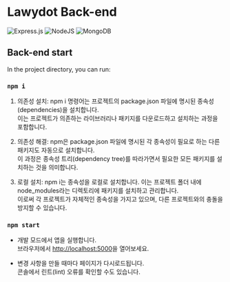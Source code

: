 # Lawydot Back-end

![Express.js](https://img.shields.io/badge/express.js-%23404d59.svg?style=for-the-badge&logo=express&logoColor=%2361DAFB) ![NodeJS](https://img.shields.io/badge/node.js-6DA55F?style=for-the-badge&logo=node.js&logoColor=white) ![MongoDB](https://img.shields.io/badge/MongoDB-%234ea94b.svg?style=for-the-badge&logo=mongodb&logoColor=white)

## Back-end start

In the project directory, you can run:

### `npm i`

1. 의존성 설치: npm i 명령어는 프로젝트의 package.json 파일에 명시된 종속성(dependencies)을 설치합니다.\
   이는 프로젝트가 의존하는 라이브러리나 패키지를 다운로드하고 설치하는 과정을 포함합니다.

2. 의존성 해결: npm은 package.json 파일에 명시된 각 종속성이 필요로 하는 다른 패키지도 자동으로 설치합니다.\
   이 과정은 종속성 트리(dependency tree)를 따라가면서 필요한 모든 패키지를 설치하는 것을 의미합니다.

3. 로컬 설치: npm i는 종속성을 로컬로 설치합니다. 이는 프로젝트 폴더 내에 node_modules라는 디렉토리에 패키지를 설치하고 관리합니다.\
   이로써 각 프로젝트가 자체적인 종속성을 가지고 있으며, 다른 프로젝트와의 충돌을 방지할 수 있습니다.

### `npm start`

- 개발 모드에서 앱을 실행합니다.\
   브라우저에서 [http://localhost:5000](http://localhost:5000)을 열어보세요.

- 변경 사항을 만들 때마다 페이지가 다시로드됩니다.\
   콘솔에서 린트(lint) 오류를 확인할 수도 있습니다.
